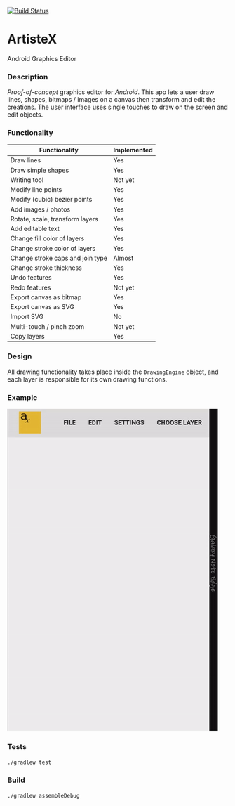 [![Build Status](https://travis-ci.org/jonghough/ArtisteX.svg?branch=master)](https://travis-ci.org/jonghough/ArtisteX)
# ArtisteX #

Android Graphics Editor

### Description ###

*Proof-of-concept* graphics editor for *Android*. This app lets a user draw lines, shapes, bitmaps / images on a canvas then transform and edit the creations. 
The user interface uses single touches to draw on the screen and edit objects. 



### Functionality ###
| Functionality                   | Implemented |
|---------------------------------|-------------|
| Draw lines                      |  Yes           |
| Draw simple shapes              |  Yes           |
| Writing tool                    |  Not yet       |
| Modify line points              |  Yes           |
| Modify (cubic) bezier points    |  Yes           |
| Add images / photos             |  Yes           |
| Rotate, scale, transform layers |  Yes           |
| Add editable text               |  Yes           |
| Change fill color of layers     |  Yes           |
| Change stroke color of layers     |  Yes           |
| Change stroke caps and join type | Almost        |
| Change stroke thickness         | Yes            |
| Undo features                   |  Yes           |
| Redo features                   |  Not yet       |
| Export canvas as bitmap         |  Yes           |
| Export canvas as SVG            |  Yes           |
| Import SVG                      |  No           |
| Multi-touch / pinch zoom        | Not yet       |
| Copy layers                     | Yes           |

### Design ###
All drawing functionality takes place inside the `DrawingEngine` object, and each layer is responsible for its own drawing functions.

### Example
![gif 1](/aritstex_gif1.gif)

### Tests ###
`./gradlew test`

### Build ###
`./gradlew assembleDebug`
